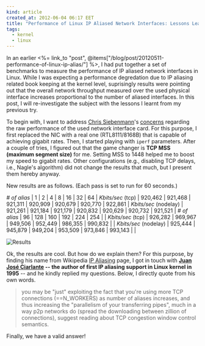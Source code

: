 ```yaml
---
kind: article
created_at: 2012-06-04 06:17 EET
title: "Performance of Linux IP Aliased Network Interfaces: Lessons Learnt"
tags:
  - kernel
  - linux
---
```


In an earlier <%= link_to "post", @items["/blog/post/20120511-performance-of-linux-ip-alias/"] %>, I had put together a set of benchmarks to measure the performance of IP aliased network interfaces in Linux. While I was expecting a performance degredation due to IP aliasing related book keeping at the kernel level, suprisingly results were pointing out that the overall network throughput measured over the used physical interface increases proportional to the number of aliased interfaces. In this post, I will re-investigate the subject with the lessons I learnt from my previous try.

To begin with, I want to address [Chris Siebenmann](http://utcc.utoronto.ca/~cks/)'s [concerns](http://utcc.utoronto.ca/~cks/space/blog/tech/NetworkPerfBasicStep?showcomments) regarding the raw performance of the used network interface card. For this purpose, I first replaced the NIC with a real one (RTL8111/8168B) that is capable of achieving gigabit rates. Then, I started playing with `iperf` parameters. After a couple of tries, I figured out that the game changer is **TCP MSS (maximum segment size)** for me. Setting MSS to 1448 helped me to boost my speed to gigabit rates. Other configurations (e.g., disabling TCP delays, i.e., Nagle's algorithm) did not change the results that much, but I present them hereby anyway.

New results are as follows. (Each pass is set to run for 60 seconds.)

*# of alias*          | 1       | 2       | 4       | 8       | 16      | 32      | 64      |
*Kbits/sec* (tcp)     | 920,462 | 921,468 | 921,311 | 920,909 | 920,679 | 920,770 | 922,861 |
*Kbits/sec* (nodelay) | 921,261 | 921,184 | 921,179 | 920,832 | 920,629 | 920,732 | 921,521 |
*# of alias*          | 96      | 128     | 160     | 192     | 224     | 254     |         |
*Kbits/sec* (tcp)     | 926,282 | 969,967 | 949,506 | 952,449 | 986,355 | 990,832 |         |
*Kbits/sec* (nodelay) | 925,444 | 945,879 | 949,204 | 953,509 | 973,846 | 993,143 |         |

![Results](results.jpg)

Ok, the results are cool. But how do we explain them? For this purpose, by finding his name from Wikipedia [IP Aliasing](http://en.wikipedia.org/wiki/IP_aliasing) page, I got in touch with **[Juan José Ciarlante](http://juanjosec.blogspot.com/) -- the author of first IP aliasing support in Linux kernel in 1995** -- and he kindly replied my questions. Below, I directly quote from his own words.

> you may be "just" exploiting the fact that you're using more TCP connections (==N_WORKERS) as number of aliases increases, and thus increasing the "parallelism of your transferring pipes", much in a way p2p networks do (spread the downloading between zillion of connections), suggest reading about TCP congestion window control semantics.

Finally, we have a valid answer!
